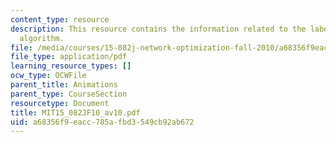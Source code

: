 ```yaml
---
content_type: resource
description: This resource contains the information related to the label correcting
  algorithm.
file: /media/courses/15-082j-network-optimization-fall-2010/a68356f9eacc785afbd3549cb92ab672_MIT15_082JF10_av10.pdf
file_type: application/pdf
learning_resource_types: []
ocw_type: OCWFile
parent_title: Animations
parent_type: CourseSection
resourcetype: Document
title: MIT15_082JF10_av10.pdf
uid: a68356f9-eacc-785a-fbd3-549cb92ab672
---
```

